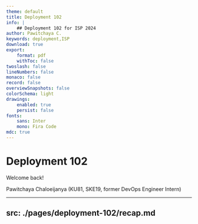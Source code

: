 ```yaml
---
theme: default
title: Deployment 102
info: |
    ## Deployment 102 for ISP 2024
author: Pawitchaya C.
keywords: deployment,ISP
download: true
export:
    format: pdf
    withToc: false
twoslash: false
lineNumbers: false
monaco: false
record: false
overviewSnapshots: false
colorSchema: light
drawings:
    enabled: true
    persist: false
fonts:
    sans: Inter
    mono: Fira Code
mdc: true
---
```


# Deployment 102
Welcome back!

Pawitchaya Chaloeijanya (KU81, SKE19, former DevOps Engineer Intern)

---
src: ./pages/deployment-102/recap.md
---